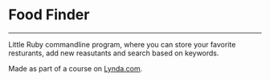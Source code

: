 # Food Finder

---

Little Ruby commandline program, where you can store your favorite resturants, add new reasutants and search based on keywords.

Made as part of a course on [Lynda.com](https://lynda.com).

